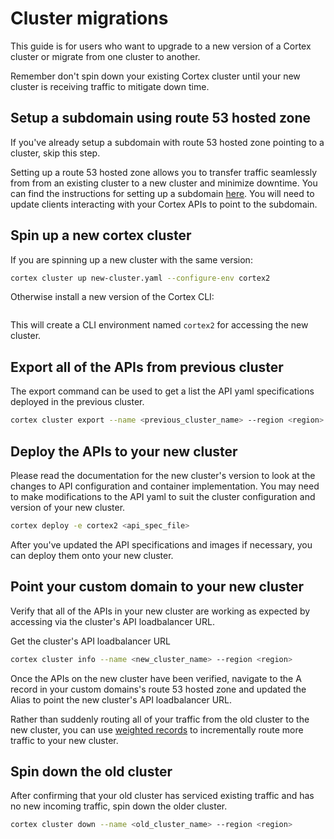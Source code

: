# Cluster migrations

This guide is for users who want to upgrade to a new version of a Cortex cluster or migrate from one cluster to another.

Remember don't spin down your existing Cortex cluster until your new cluster is receiving traffic to mitigate down time.

## Setup a subdomain using route 53 hosted zone

If you've already setup a subdomain with route 53 hosted zone pointing to a cluster, skip this step.

Setting up a route 53 hosted zone allows you to transfer traffic seamlessly from from an existing cluster to a new cluster and minimize downtime. You can find the instructions for setting up a subdomain [here](./custom-domain.md). You will need to update clients interacting with your Cortex APIs to point to the subdomain.

## Spin up a new cortex cluster

If you are spinning up a new cluster with the same version:

```bash
cortex cluster up new-cluster.yaml --configure-env cortex2
```

Otherwise install a new version of the Cortex CLI:

```bash


```

This will create a CLI environment named `cortex2` for accessing the new cluster.

## Export all of the APIs from previous cluster

The export command can be used to get a list the API yaml specifications deployed in the previous cluster.

```bash
cortex cluster export --name <previous_cluster_name> --region <region>
```

## Deploy the APIs to your new cluster

Please read the documentation for the new cluster's version to look at the changes to API configuration and container implementation. You may need to make modifications to the API yaml to suit the cluster configuration and version of your new cluster.

```bash
cortex deploy -e cortex2 <api_spec_file>
```

After you've updated the API specifications and images if necessary, you can deploy them onto your new cluster.

## Point your custom domain to your new cluster

Verify that all of the APIs in your new cluster are working as expected by accessing via the cluster's API loadbalancer URL.

Get the cluster's API loadbalancer URL

```bash
cortex cluster info --name <new_cluster_name> --region <region>
```

Once the APIs on the new cluster have been verified, navigate to the A record in your custom domains's route 53 hosted zone and updated the Alias to point the new cluster's API loadbalancer URL.

Rather than suddenly routing all of your traffic from the old cluster to the new cluster, you can use [weighted records](https://docs.aws.amazon.com/Route53/latest/DeveloperGuide/routing-policy.html#routing-policy-weighted) to incrementally route more traffic to your new cluster.

## Spin down the old cluster

After confirming that your old cluster has serviced existing traffic and has no new incoming traffic, spin down the older cluster.

```bash
cortex cluster down --name <old_cluster_name> --region <region>
```
